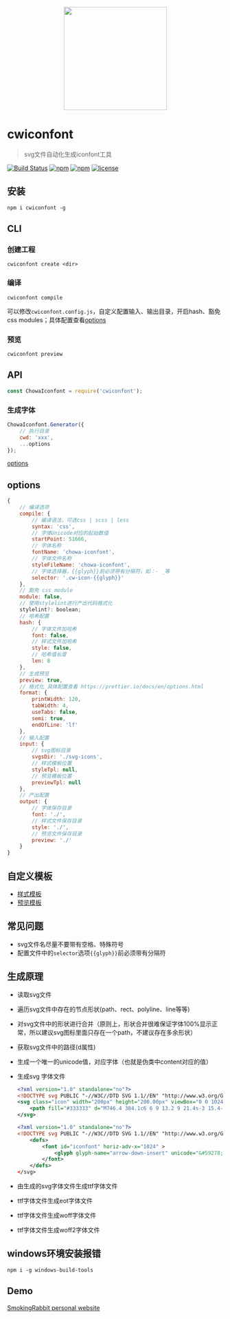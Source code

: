 <p align="center">
    <img src="http://upload.ouliu.net/i/202001081600304i7x6.png" width="240">
</p>


# cwiconfont

> svg文件自动化生成iconfont工具

[![Build Status](https://travis-ci.org/chowa/iconfont.svg?branch=master)](https://travis-ci.org/chowa/iconfont)
[![npm](https://img.shields.io/npm/v/cwiconfont.svg)](https://www.npmjs.com/package/cwiconfont)
[![npm](https://img.shields.io/npm/dm/cwiconfont.svg)](https://www.npmjs.com/package/cwiconfont)
[![license](https://img.shields.io/github/license/mashape/apistatus.svg?maxAge=2592000)](https://opensource.org/licenses/MIT)

## 安装

```
npm i cwiconfont -g
```

## CLI

### 创建工程

```
cwiconfont create <dir>
```

### 编译

```
cwiconfont compile
```

可以修改`cwiconfont.config.js`，自定义配置输入、输出目录，开启hash、豁免css modules；具体配置查看[options](#options)


### 预览

```
cwiconfont preview
```

## API

```js
const ChowaIconfont = require('cwiconfont');
```

### 生成字体

```js
ChowaIconfont.Generator({
    // 执行目录
    cwd: 'xxx',
    ...options
});
```

[options](#options)

## options

```js
{
    // 编译选项
    compile: {
        // 编译语法，可选css | scss | less
        syntax: 'css',
        // 字体Unicode对应的起始数值
        startPoint: 51666,
        // 字体名称
        fontName: 'chowa-iconfont',
        // 字体文件名称
        styleFileName: 'chowa-iconfont',
        // 字体选择器，{{glyph}}前必须带有分隔符，如：- _等
        selector: '.cw-icon-{{glyph}}'
    },
    // 豁免 css module
    module: false,
    // 使用stylelint进行产出代码格式化
    stylelint?: boolean;
    // 哈希配置
    hash: {
        // 字体文件加哈希
        font: false,
        // 样式文件加哈希
        style: false,
        // 哈希值长度
        len: 8
    },
    // 生成预览
    preview: true,
    // 格式化 具体配置查看 https://prettier.io/docs/en/options.html
    format: {
        printWidth: 120,
        tabWidth: 4,
        useTabs: false,
        semi: true,
        endOfLine: 'lf'
    },
    // 输入配置
    input: {
        // svg图标目录
        svgsDir: './svg-icons',
        // 样式模板位置
        styleTpl: null,
        // 预览模板位置
        previewTpl: null
    },
    // 产出配置
    output: {
        // 字体保存目录
        font: './',
        // 样式文件保存目录
        style: './',
        // 预览文件保存目录
        preview: './'
    }
}
```

## 自定义模板

* [样式模板](src/template/style.tpl)
* [预览模板](src/template/preview.tpl)

## 常见问题

* svg文件名尽量不要带有空格、特殊符号
* 配置文件中的`selector`选项`{{glyph}}`前必须带有分隔符

## 生成原理

* 读取svg文件
* 遍历svg文件中存在的节点形状(path、rect、polyline、line等等)
* 对svg文件中的形状进行合并（原则上，形状合并很难保证字体100%显示正常，所以建议svg图标里面只存在一个path，不建议存在多余形状）
* 获取svg文件中的路径(d属性)
* 生成一个唯一的unicode值，对应字体（也就是伪类中content对应的值）
* 生成svg 字体文件

    ```xml
    <?xml version="1.0" standalone="no"?>
    <!DOCTYPE svg PUBLIC "-//W3C//DTD SVG 1.1//EN" "http://www.w3.org/Graphics/SVG/1.1/DTD/svg11.dtd">
    <svg class="icon" width="200px" height="200.00px" viewBox="0 0 1024 1024" version="1.1" xmlns="http://www.w3.org/2000/svg">
        <path fill="#333333" d="M746.4 384.1c6 6 9 13.2 9 21.4s-3 15.4-9 21.4l-213 213c-6 6-13.2 9-21.4 9s-15.4-3-21.4-9l-213-213c-6-6-9-13.1-9-21.4 0-8.2 3-15.4 9-21.4s13.1-9 21.4-9h426c8.3-0.1 15.4 2.9 21.4 9z" />
    </svg>
    ```

    ```xml
    <?xml version="1.0" standalone="no"?>
    <!DOCTYPE svg PUBLIC "-//W3C//DTD SVG 1.1//EN" "http://www.w3.org/Graphics/SVG/1.1/DTD/svg11.dtd" >
        <defs>
            <font id="iconfont" horiz-adv-x="1024" >
                <glyph glyph-name="arrow-down-insert" unicode="&#59278;" d="M746.4 511.9c6-6 9-13.2 9-21.4s-3-15.4-9-21.4l-213-213c-6-6-13.2-9-21.4-9s-15.4 3-21.4 9l-213 213c-6 6-9 13.1-9 21.4 0 8.2 3 15.4 9 21.4s13.1 9 21.4 9h426c8.3 0.1 15.4-2.9 21.4-9z"  horiz-adv-x="1024" />
            </font>
        </defs>
    </svg>
    ```
* 由生成的svg字体文件生成ttf字体文件
* ttf字体文件生成eot字体文件
* ttf字体文件生成woff字体文件
* ttf字体文件生成woff2字体文件


## windows环境安装报错

```
npm i -g windows-build-tools
```

## Demo

[ SmokingRabbit personal website ](https://github.com/SmokingRabbit/SmokingRabbit.github.io)
